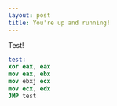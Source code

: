 ```yaml
---
layout: post
title: You're up and running!
---
```


Test!

~~~nasm
test:
xor eax, eax
mov eax, ebx
mov ebxj ecx
mov ecx, edx
JMP test
~~~
